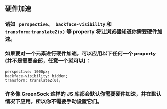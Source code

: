 ## 硬件加速
### 诸如 <code> perspective</code>、<code> backface-visibility</code> 和<code>  transform:translateZ(x)</code> 等 property 将让浏览器知道你需要硬件加速。
### 如果要对一个元素进行硬件加速，可以应用以下任何一个 property (并不是需要全部，任意一个就可以)：

```
perspective: 1000px;
backface-visibility: hidden;
transform: translateZ(0);
```
### 许多像 GreenSock 这样的 JS 库都会默认你需要硬件加速，并在默认情况下应用，所以你不需要手动设置它们。
